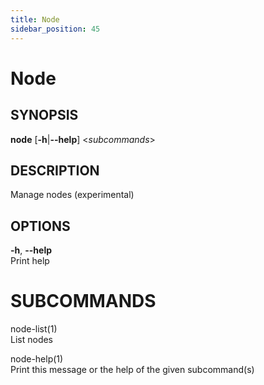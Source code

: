 ```yaml
---
title: Node
sidebar_position: 45
---
```


# Node

## SYNOPSIS

**node** \[**-h**\|**--help**\] \<*subcommands*\>

## DESCRIPTION

Manage nodes (experimental)

## OPTIONS

**-h**, **--help**  
Print help

# SUBCOMMANDS

node-list(1)  
List nodes

node-help(1)  
Print this message or the help of the given subcommand(s)
